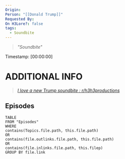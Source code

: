 ```yaml
---
Origin: 
Person: "[[Donald Trump]]"
Requested By: 
On H3Lore?: false
tags:
  - Soundbite
---
```

> *"Soundbite"*

Timestamp: [00:00:00]

# ADDITIONAL INFO
>*[I love a new Trump soundbite : r/h3h3productions](https://www.reddit.com/r/h3h3productions/comments/1b7e56a/i_love_a_new_trump_soundbite/?rdt=50643)*
## Episodes
``` dataview
TABLE
FROM "Episodes"
WHERE 
contains(Topics.file.path, this.file.path) 
OR 
contains(file.outlinks.file.path, this.file.path)
OR
contains(file.inlinks.file.path, this.filep)
GROUP BY file.link
```